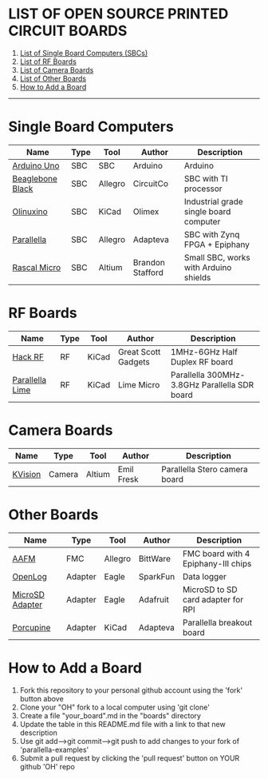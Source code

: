 LIST OF OPEN SOURCE PRINTED CIRCUIT BOARDS
======================================================

1. [List of Single Board Computers (SBCs)](#single-board-computers)
2. [List of RF Boards](#rf-boards)
3. [List of Camera Boards](#camera-boards)
4. [List of Other Boards](#other-boards)
5. [How to Add a Board](#how-to-add-a-board) 

---------------------------------------------------------------------

# Single Board Computers

| Name                                      | Type   | Tool    | Author           | Description                            |
|-------------------------------------------|--------|---------| -----------------| ---------------------------------------|
| [Arduino Uno](./arduino-uno.md)           | SBC    | SBC     | Arduino          | Arduino                                |
| [Beaglebone Black](./beaglebone-black.md) | SBC    | Allegro | CircuitCo        | SBC with TI processor                  |
| [Olinuxino](./olinuxino.md)               | SBC    | KiCad   | Olimex           | Industrial grade single board computer |
| [Parallella](./parallella.md)             | SBC    | Allegro | Adapteva         | SBC with Zynq FPGA + Epiphany          |
| [Rascal Micro](./rascal-micro.md)         | SBC    | Altium  | Brandon Stafford | Small SBC, works with Arduino shields  |

# RF Boards

| Name                                   | Type   | Tool    | Author              | Description                                  |
|----------------------------------------|--------|---------| --------------------| ---------------------------------------------|
| [Hack RF](./hackrf.md)                 | RF     | KiCad   | Great Scott Gadgets | 1MHz-6GHz Half Duplex RF board               |
| [Parallella Lime](./parallella-lime.md)| RF     | KiCad   | Lime Micro        | Parallella 300MHz-3.8GHz Parallella SDR board  |

# Camera Boards
| Name                                  | Type   | Tool    | Author     | Description                                     |
|---------------------------------------|--------|---------| -----------| ------------------------------------------------|
| [KVision](./kvision.md)               | Camera | Altium  | Emil Fresk | Parallella Stero camera board                   |

# Other Boards
| Name                                    | Type   | Tool    | Author     | Description                                     |
|-----------------------------------------|--------|---------|------------|-------------------------------------------------|
| [AAFM   ](./aafm.md)                    | FMC    | Allegro | BittWare   | FMC board with 4 Epiphany-III chips             |
| [OpenLog](./openlog.md)                 | Adapter| Eagle   | SparkFun   | Data logger                                     |
| [MicroSD Adapter](./microsd-adapter.md) | Adapter| Eagle   | Adafruit   | MicroSD to SD card adapter for RPI              |
| [Porcupine](./porcupine.md)             | Adapter| KiCad   | Adapteva   | Parallella breakout board                       |

# How to Add a Board
1. Fork this repository to your personal github account using the 'fork' button above
2. Clone your "OH" fork to a local computer using 'git clone'
3. Create a file "your_board".md in the "boards" directory
4. Update the table in this README.md file with a link to that new description
5. Use git add-->git commit-->git push to add changes to your fork of 'parallella-examples'
6. Submit a pull request by clicking the 'pull request' button on YOUR github 'OH' repo


